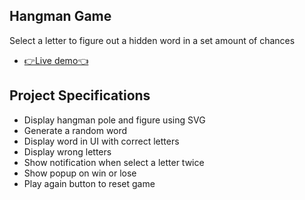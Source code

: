 ## Hangman Game

Select a letter to figure out a hidden word in a set amount of chances

- [👉Live demo👈](https://fathyElgazzar.github.io/JS-mini-projects/hangman)

## Project Specifications

- Display hangman pole and figure using SVG
- Generate a random word
- Display word in UI with correct letters
- Display wrong letters
- Show notification when select a letter twice
- Show popup on win or lose
- Play again button to reset game
